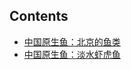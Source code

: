 Contents
------

- [中国原生鱼：北京的鱼类](fish/beijing-native-fishes.md)
- [中国原生鱼：淡水虾虎鱼](fish/china-freshwater-goby.md)
